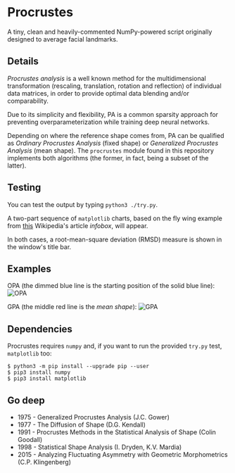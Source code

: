 # Procrustes

A tiny, clean and heavily-commented NumPy-powered script originally designed to average facial landmarks. 

## Details

*Procrustes analysis* is a well known method for the multidimensional transformation (rescaling, translation, rotation and reflection) of individual data matrices, in order to provide optimal data blending and/or comparability. 

Due to its simplicity and flexibility, PA is a common sparsity approach for preventing overparameterization while training deep neural networks. 

Depending on where the reference shape comes from, PA can be qualified as *Ordinary Procrustes Analysis* (fixed shape) or *Generalized Procrustes Analysis* (mean shape). The `procrustes` module found in this repository implements both algorithms (the former, in fact, being a subset of the latter). 

## Testing 

You can test the output by typing `python3 ./try.py`.

A two-part sequence of `matplotlib` charts, based on the fly wing example from [this](https://en.wikipedia.org/wiki/Procrustes_analysis) Wikipedia's article *infobox*, will appear.

In both cases, a root-mean-square deviation (RMSD) measure is shown in the window's title bar.

## Examples

OPA (the dimmed blue line is the starting position of the solid blue line):
![OPA](https://user-images.githubusercontent.com/3150023/105704314-ea4c9380-5f0e-11eb-92b1-095e162f810f.png)

GPA (the middle red line is the *mean shape*):
![GPA](https://user-images.githubusercontent.com/3150023/105704323-ecaeed80-5f0e-11eb-9fa2-1ba683dca69f.png)

## Dependencies

Procrustes requires `numpy` and, if you want to run the provided `try.py` test, `matplotlib` too:

```
$ python3 -m pip install --upgrade pip --user
$ pip3 install numpy
$ pip3 install matplotlib
```

## Go deep 

* 1975 - Generalized Procrustes Analysis (J.C. Gower)
* 1977 - The Diffusion of Shape (D.G. Kendall)
* 1991 - Procrustes Methods in the Statistical Analysis of Shape (Colin Goodall)
* 1998 - Statistical Shape Analysis (I. Dryden, K.V. Mardia)
* 2015 - Analyzing Fluctuating Asymmetry with Geometric Morphometrics (C.P. Klingenberg)

